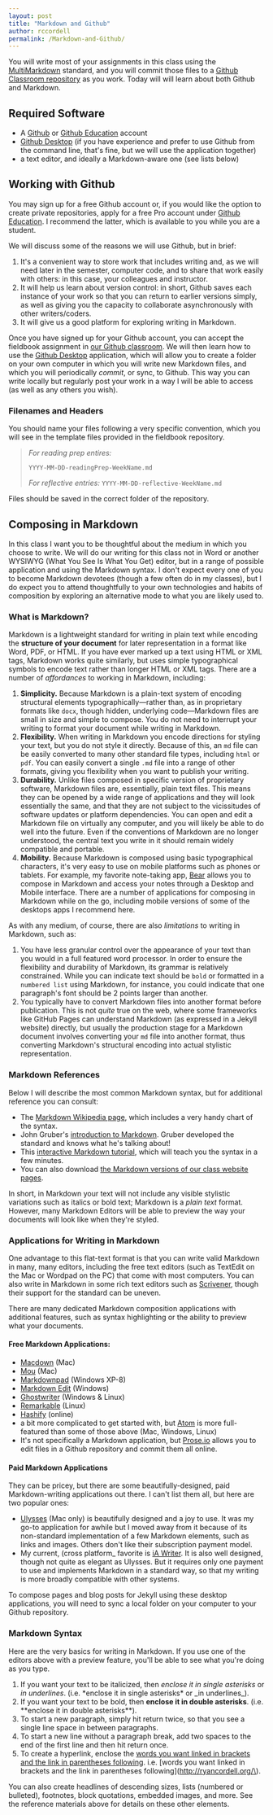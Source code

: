 ```yaml
---
layout: post
title: "Markdown and Github"
author: rccordell
permalink: /Markdown-and-Github/
---
```


You will write most of your assignments in this class using the [MultiMarkdown](http://fletcherpenney.net/multimarkdown/) standard, and you will commit those files to a [Github Classroom repository](https://classroom.github.com/a/i5JrrTkP) as you work. Today will will learn about both Github and Markdown.

## Required Software

+ A [Github](https://github.com/) or [Github Education](https://education.github.com/) account
+ [Github Desktop](https://desktop.github.com/) (if you have experience and prefer to use Github from the command line, that's fine, but we will use the application together)
+ a text editor, and ideally a Markdown-aware one (see lists below)

## Working with Github

You may sign up for a free Github account or, if you would like the option to create private repositories, apply for a free Pro account under [Github Education](https://education.github.com/). I recommend the latter, which is available to you while you are a student.

We will discuss some of the reasons we will use Github, but in brief:

1. It's a convenient way to store work that includes writing and, as we will need later in the semester, computer code, and to share that work easily with others: in this case, your colleagues and instructor.
2. It will help us learn about version control: in short, Github saves each instance of your work so that you can return to earlier versions simply, as well as giving you the capacity to collaborate asynchronously with other writers/coders.
3. It will give us a good platform for exploring writing in Markdown.

Once you have signed up for your Github account, you can accept the fieldbook assignment in [our Github classroom](https://classroom.github.com/a/i5JrrTkP). We will then learn how to use the [Github Desktop](https://desktop.github.com/) application, which will allow you to create a folder on your own computer in which you will write new Markdown files, and which you will periodically *commit*, or sync, to Github. This way you can write locally but regularly post your work in a way I will be able to access (as well as any others you wish).

### Filenames and Headers

You should name your files following a very specific convention, which you will see in the template files provided in the fieldbook repository. 

> *For reading prep entires:*
> 
> `YYYY-MM-DD-readingPrep-WeekName.md`
> 
> *For reflective entries:*
> `YYYY-MM-DD-reflective-WeekName.md`

Files should be saved in the correct folder of the repository.


## Composing in Markdown

In this class I want you to be thoughtful about the medium in which you choose to write. We will do our writing for this class not in Word or another WYSIWYG (What You See Is What You Get) editor, but in a range of possible application and using the Markdown syntax. I don't expect every one of you to become Markdown devotees (though a few often do in my classes), but I do expect you to attend thoughtfully to your own technologies and habits of composition by exploring an alternative mode to what you are likely used to. 

### What is Markdown?

Markdown is a lightweight standard for writing in plain text while encoding the **structure of your document** for later representation in a format like Word, PDF, or HTML. If you have ever marked up a text using HTML or XML tags, Markdown works quite similarly, but uses simple typographical symbols to encode text rather than longer HTML  or XML tags. There are a number of *affordances* to working in Markdown, including:

1. **Simplicity.** Because Markdown is a plain-text system of encoding structural elements typographically—rather than, as in proprietary formats like `docx`, though hidden, underlying code—Markdown files are small in size and simple to compose. You do not need to interrupt your writing to format your document while writing in Markdown.
2. **Flexibility.** When writing in Markdown you encode directions for styling your text, but you do not style it directly. Because of this, an `md` file can be easily converted to many other standard file types, including `html` or `pdf`. You can easily convert a single `.md` file into a range of other formats, giving you flexibility when you want to publish your writing. 
3. **Durability.** Unlike files composed in specific version of proprietary software, Markdown files are, essentially, plain text files. This means they can be opened by a wide range of applications and they will look essentially the same, and that they are not subject to the vicissitudes of software updates or platform dependencies. You can open and edit a Markdown file on virtually any computer, and you will likely be able to do well into the future. Even if the conventions of Markdown are no longer understood, the central text you write in it should remain widely compatible and portable.
4. **Mobility.** Because Markdown is composed using basic typographical characters, it's very easy to use on mobile platforms such as phones or tablets. For example, my favorite note-taking app, [Bear](https://bear.app/) allows you to compose in Markdown and access your notes through a Desktop and Mobile interface. There are a number of applications for composing in Markdown while on the go, including mobile versions of some of the desktops apps I recommend here.   

As with any medium, of course, there are also *limitations* to writing in Markdown, such as:

1. You have less granular control over the appearance of your text than you would in a full featured word processor. In order to ensure the flexibility and durability of Markdown, its grammar is relatively constrained. While you can indicate text should be `bold` or formatted in a `numbered list` using Markdown, for instance, you could indicate that one paragraph's font should be 2 points larger than another. 
2. You typically have to convert Markdown files into another format before publication. This is not *quite* true on the web, where some frameworks like GitHub Pages can understand Markdown (as expressed in a Jekyll website) directly, but usually the production stage for a Markdown document involves converting your `md` file into another format, thus converting Markdown's structural encoding into actual stylistic representation.

### Markdown References

Below I will describe the most common Markdown syntax, but for additional reference you can consult:

+ The [Markdown Wikipedia page](https://en.wikipedia.org/wiki/Markdown), which includes a very handy chart of the syntax.
+ John Gruber's [introduction to Markdown](https://daringfireball.net/projects/markdown/syntax). Gruber developed the standard and knows what he's talking about!
+ This [interactive Markdown tutorial](http://www.markdowntutorial.com/), which will teach you the syntax in a few minutes.
+ You can also download [the Markdown versions of our class website pages](https://github.com/rccordell/f19bbb).

In short, in Markdown your text will not include any visible stylistic variations such as italics or bold text; Markdown is a *plain text* format. However, many Markdown Editors will be able to preview the way your documents will look like when they're styled.

### Applications for Writing in Markdown

One advantage to this flat-text format is that you can write valid Markdown in many, many editors, including the free text editors (such as TextEdit on the Mac or Wordpad on the PC) that come with most computers. You can also write in Markdown in some rich text editors such as [Scrivener](https://www.literatureandlatte.com/scrivener.php), though their support for the standard can be uneven. 

There are many dedicated Markdown composition applications with additional features, such as syntax highlighting or the ability to preview what your documents. 

#### Free Markdown Applications:

+ [Macdown](http://macdown.uranusjr.com/) (Mac)
+ [Mou](http://25.io/mou/) (Mac)
+ [Markdownpad](http://markdownpad.com/) (Windows XP-8)
+ [Markdown Edit](http://markdownedit.com/) (Windows)
+ [Ghostwriter](http://wereturtle.github.io/ghostwriter/) (Windows & Linux)
+ [Remarkable](https://remarkableapp.github.io/) (Linux)
+ [Hashify](http://hashify.me/IyBUaXRsZQ==) (online) 
+ a bit more complicated to get started with, but [Atom](https://atom.io/) is more full-featured than some of those above (Mac, Windows, Linux)
+ It's not specifically a Markdown application, but [Prose.io](http://prose.io/) allows you to edit files in a Github repository and commit them all online.

#### Paid Markdown Applications

They can be pricey, but there are some beautifully-designed, paid Markdown-writing applications out there. I can't list them all, but here are two popular ones:   
  
+ [Ulysses](https://ulysses.app/) (Mac only) is beautifully designed and a joy to use. It was my go-to application for awhile but I moved away from it because of its non-standard implementation of a few Markdown elements, such as links and images. Others don't like their subscription payment model.
+ My current, (cross platform_ favorite is [iA Writer](https://ia.net/writer). It is also well designed, though not quite as elegant as Ulysses. But it requires only one payment to use and implements Markdown in a standard way, so that my writing is more broadly compatible with other systems. 

To compose pages and blog posts for Jekyll using these desktop applications, you will need to sync a local folder on your computer to your Github repository.

### Markdown Syntax

Here are the very basics for writing in Markdown. If you use one of the editors above with a preview feature, you'll be able to see what you're doing as you type.

1. If you want your text to be italicized, then *enclose it in single asterisks* or _in underlines_. (i.e. \*enclose it in single asterisks\* or \_in underlines\_).
2. If you want your text to be bold, then **enclose it in double asterisks**. (i.e. \*\*enclose it in double asterisks\*\*).
3. To start a new paragraph, simply hit return twice, so that you see a single line space in between paragraphs.
4. To start a new line without a paragraph break, add two spaces to the end of the first line and then hit return once.
5. To create a hyperlink, enclose the [words you want linked in brackets and the link in parentheses following](http://ryancordell.org/). 
	i.e. [words you want linked in brackets and the link in parentheses following]\(http://ryancordell.org/\).   

You can also create headlines of descending sizes, lists (numbered or bulleted), footnotes, block quotations, embedded images, and more. See the reference materials above for details on these other elements.



 